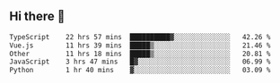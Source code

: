 ## Hi there 👋

<!--START_SECTION:waka-->

```txt
TypeScript    22 hrs 57 mins  ██████████▓░░░░░░░░░░░░░░   42.26 %
Vue.js        11 hrs 39 mins  █████▒░░░░░░░░░░░░░░░░░░░   21.46 %
Other         11 hrs 18 mins  █████▒░░░░░░░░░░░░░░░░░░░   20.81 %
JavaScript    3 hrs 47 mins   █▓░░░░░░░░░░░░░░░░░░░░░░░   06.99 %
Python        1 hr 40 mins    ▓░░░░░░░░░░░░░░░░░░░░░░░░   03.09 %
```

<!--END_SECTION:waka-->
